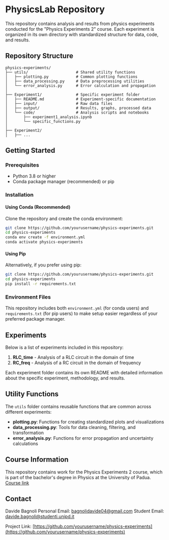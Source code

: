 # PhysicsLab Repository

This repository contains analysis and results from physics experiments conducted for the "Physics Experiments 2" course. Each experiment is organized in its own directory with standardized structure for data, code, and results.

## Repository Structure

```
physics-experiments/
├── utils/                     # Shared utility functions
│   ├── plotting.py            # Common plotting functions
│   ├── data_processing.py     # Data preprocessing utilities
│   └── error_analysis.py      # Error calculation and propagation
│
├── Experiment1/               # Specific experiment folder
│   ├── README.md              # Experiment-specific documentation
│   ├── input/                 # Raw data files
│   ├── output/                # Results, graphs, processed data
│   └── code/                  # Analysis scripts and notebooks
│       ├── experiment1_analysis.ipynb
│       └── specific_functions.py
│
├── Experiment2/
│   ├── ...
```

## Getting Started

### Prerequisites

- Python 3.8 or higher
- Conda package manager (recommended) or pip

### Installation

#### Using Conda (Recommended)

Clone the repository and create the conda environment:

```bash
git clone https://github.com/yourusername/physics-experiments.git
cd physics-experiments
conda env create -f environment.yml
conda activate physics-experiments
```

#### Using Pip

Alternatively, if you prefer using pip:

```bash
git clone https://github.com/yourusername/physics-experiments.git
cd physics-experiments
pip install -r requirements.txt
```

### Environment Files

This repository includes both `environment.yml` (for conda users) and `requirements.txt` (for pip users) to make setup easier regardless of your preferred package manager.


## Experiments

Below is a list of experiments included in this repository:

1. **RLC_time** - Analysis of a RLC circuit in the domain of time
2. **RC_freq** - Analysis of a RC circuit in the domain of frequency

Each experiment folder contains its own README with detailed information about the specific experiment, methodology, and results.

## Utility Functions

The `utils` folder contains reusable functions that are common across different experiments:

- **plotting.py**: Functions for creating standardized plots and visualizations
- **data_processing.py**: Tools for data cleaning, filtering, and transformation
- **error_analysis.py**: Functions for error propagation and uncertainty calculations

## Course Information

This repository contains work for the Physics Experiments 2 course, which is part of the bachelor's degree in Physics at the University of Padua.
[Course link](https://en.didattica.unipd.it/off/2023/LT/SC/SC1158/000ZZ/SCP3050166/A1301)


## Contact

Davide Bagnoli 
Personal Email: bagnolidavide04@gmail.com
Student Email: davide.bagnoli@studenti.unipd.it

Project Link: [https://github.com/yourusername/physics-experiments](https://github.com/yourusername/physics-experiments)
